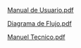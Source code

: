 [Manual de Usuario.pdf](https://github.com/user-attachments/files/19277258/Manual.de.Usuario.pdf)

[Diagrama de Flujo.pdf](https://github.com/user-attachments/files/19277260/Diagrama.de.Flujo.pdf)

[Manuel Tecnico.pdf](https://github.com/user-attachments/files/19277259/Manuel.Tecnico.pdf)
